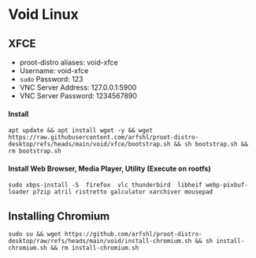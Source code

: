 # Void Linux

## XFCE
- proot-distro aliases: void-xfce
- Username: void-xfce
- `sudo` Password: 123
- VNC Server Address: 127.0.0.1:5900
- VNC Server Password: 1234567890


#### Install
    apt update && apt install wget -y && wget https://raw.githubusercontent.com/arfshl/proot-distro-desktop/refs/heads/main/void/xfce/bootstrap.sh && sh bootstrap.sh && rm bootstrap.sh

#### Install Web Browser, Media Player, Utility (Execute on rootfs)
    sudo xbps-install -S  firefox  vlc thunderbird  libheif webp-pixbuf-loader p7zip atril ristretto galculator xarchiver mousepad 

## Installing Chromium
    sudo su && wget https://github.com/arfshl/proot-distro-desktop/raw/refs/heads/main/void/install-chromium.sh && sh install-chromium.sh && rm install-chromium.sh